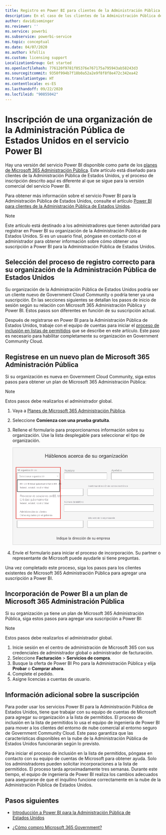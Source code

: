 ```yaml
---
title: Registro en Power BI para clientes de la Administración Pública de Estados Unidos
description: En el caso de los clientes de la Administración Pública de Estados Unidos, obtenga información sobre cómo registrarse en Power BI en Government Community Cloud.
author: davidiseminger
ms.reviewer: ''
ms.service: powerbi
ms.subservice: powerbi-service
ms.topic: conceptual
ms.date: 04/07/2020
ms.author: kfollis
ms.custom: licensing support
LocalizationGroup: Get started
ms.openlocfilehash: 776120f9781f05376e767175a795943ab58243d3
ms.sourcegitcommit: 9350f994b7f18b0a52a2e9f8f8f8e472c342ea42
ms.translationtype: HT
ms.contentlocale: es-ES
ms.lasthandoff: 09/22/2020
ms.locfileid: "90855042"
---
```

# <a name="enroll-your-us-government-organization-in-the-power-bi-service"></a>Inscripción de una organización de la Administración Pública de Estados Unidos en el servicio Power BI

Hay una versión del servicio Power BI disponible como parte de los [planes de Microsoft 365 Administración Pública](https://www.microsoft.com/microsoft-365/government/compare-office-365-government-plans?rtc=1). Este artículo está diseñado para clientes de la Administración Pública de Estados Unidos, y el proceso de inscripción descrito aquí es diferente al que se sigue para la versión comercial del servicio Power BI.

Para obtener más información sobre el servicio Power BI para la Administración Pública de Estados Unidos, consulte el artículo [Power BI para clientes de la Administración Pública de Estados Unidos](service-govus-overview.md).

> [!NOTE]
> Este artículo está destinado a los administradores que tienen autoridad para registrar en Power BI su organización de la Administración Pública de Estados Unidos. Si es un usuario final, póngase en contacto con el administrador para obtener información sobre cómo obtener una suscripción a Power BI para la Administración Pública de Estados Unidos.
> 
> 

## <a name="select-the-right-sign-up-process-for-your-us-government-organization"></a>Selección del proceso de registro correcto para su organización de la Administración Pública de Estados Unidos

Su organización de la Administración Pública de Estados Unidos podría ser un cliente nuevo de Government Cloud Community o podría tener ya una suscripción. En las secciones siguientes se detallan los pasos de inicio de sesión según su relación con Microsoft 365 Administración Pública y Power BI. Estos pasos son diferentes en función de su suscripción actual.

Después de registrarse en Power BI para la Administración Pública de Estados Unidos, trabaje con el equipo de cuentas para iniciar el [proceso de inclusión en listas de permitidos](#additional-signup-information) que se describe en este artículo. Este paso es necesario para habilitar completamente su organización en Government Community Cloud.

## <a name="sign-up-for-a-new-microsoft-365-government-plan"></a>Regístrese en un nuevo plan de Microsoft 365 Administración Pública

Si su organización es nueva en Government Cloud Community, siga estos pasos para obtener un plan de Microsoft 365 Administración Pública:

> [!NOTE]
> Estos pasos debe realizarlos el administrador global.
>

1. Vaya a [Planes de Microsoft 365 Administración Pública](https://products.office.com/government/office-365-web-services-for-government).
2. Seleccione **Comienza con una prueba gratuita**.
3. Rellene el formulario para proporcionarnos información sobre su organización. Use la lista desplegable para seleccionar el tipo de organización.

   ![Selección del tipo de organización en el registro para la prueba](media/service-govus-signup/gcc-trial-signup.png)

4. Envíe el formulario para iniciar el proceso de incorporación. Su partner o representante de Microsoft puede ayudarle si tiene preguntas.

Una vez completado este proceso, siga los pasos para los clientes existentes de Microsoft 365 Administración Pública para agregar una suscripción a Power BI.

## <a name="add-power-bi-to-a-microsoft-365-government-plan"></a>Incorporación de Power BI a un plan de Microsoft 365 Administración Pública

Si su organización ya tiene un plan de Microsoft 365 Administración Pública, siga estos pasos para agregar una suscripción a Power BI:

> [!NOTE]
> Estos pasos debe realizarlos el administrador global.
> 
> 

1. Inicie sesión en el centro de administración de Microsoft 365 con sus credenciales de administrador global o administrador de facturación.
2. Seleccione **Facturación** > **Servicios de compra**.
4. Busque la oferta de Power BI Pro para la Administración Pública y elija **Probar** o **Comprar ahora**.
5. Complete el pedido.
6. Asigne licencias a cuentas de usuario.

## <a name="additional-signup-information"></a>Información adicional sobre la suscripción

Para poder usar los servicios Power BI para la Administración Pública de Estados Unidos, tiene que trabajar con su equipo de cuentas de Microsoft para agregar su organización a la lista de permitidos. El proceso de inclusión en la lista de permitidos lo usa el equipo de ingeniería de Power BI para mover a los clientes del entorno de nube comercial al entorno seguro de Government Community Cloud. Este paso garantiza que las características disponibles en la nube de la Administración Pública de Estados Unidos funcionarán según lo previsto. 

Para iniciar el proceso de inclusión en la lista de permitidos, póngase en contacto con su equipo de cuentas de Microsoft para obtener ayuda. Solo los administradores pueden solicitar incorporaciones a la lista de permitidos. El proceso tarda aproximadamente tres semanas. Durante este tiempo, el equipo de ingeniería de Power BI realiza los cambios adecuados para asegurarse de que el inquilino funcione correctamente en la nube de la Administración Pública de Estados Unidos.


## <a name="next-steps"></a>Pasos siguientes

* [Introducción a Power BI para la Administración Pública de Estados Unidos](service-govus-overview.md)
- [¿Cómo compro Microsoft 365 Government?](/office365/servicedescriptions/office-365-platform-service-description/office-365-us-government/microsoft-365-government-how-to-buy#how-do-i-buy-microsoft-365-government)